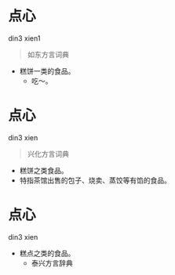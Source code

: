 # 点心
din3 xien1
> 如东方言词典
- 糕饼一类的食品。
  - 吃～。

# 点心
din3 xien
> 兴化方言词典
- 糕饼之类食品。
- 特指茶馆出售的包子、烧卖、蒸饺等有馅的食品。

# 点心
din3 xien
+ 糕点之类的食品。
  * 泰兴方言辞典
